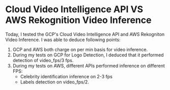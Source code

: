 # Cloud Video Intelligence API VS AWS Rekognition Video Inference

Today, I tested the GCP's Cloud Video Intelligence API and AWS Rekogniton Video Inference. I was able to deduce following points:

1. GCP and AWS both charge on per min basis for video inference.
2. During my tests on GCP for Logo Detection, I deduced that it performed detection of video_fps/3 fps. 
3. During my tests on AWS, different APIs performed inference on different FPS:
    * Celebrity identification inference on 2-3 fps
    * Labels detection on video_fps/2. 
